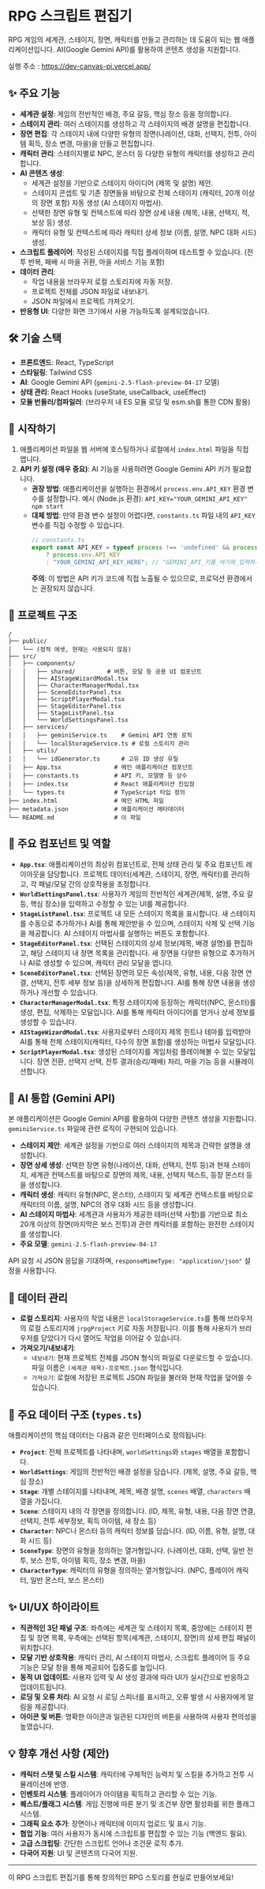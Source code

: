 
# RPG 스크립트 편집기

RPG 게임의 세계관, 스테이지, 장면, 캐릭터를 만들고 관리하는 데 도움이 되는 웹 애플리케이션입니다. AI(Google Gemini API)를 활용하여 콘텐츠 생성을 지원합니다.

실행 주소 : https://dev-canvas-pi.vercel.app/

## ✨ 주요 기능

*   **세계관 설정**: 게임의 전반적인 배경, 주요 갈등, 핵심 장소 등을 정의합니다.
*   **스테이지 관리**: 여러 스테이지를 생성하고 각 스테이지의 배경 설명을 편집합니다.
*   **장면 편집**: 각 스테이지 내에 다양한 유형의 장면(나레이션, 대화, 선택지, 전투, 아이템 획득, 장소 변경, 마을)을 만들고 편집합니다.
*   **캐릭터 관리**: 스테이지별로 NPC, 몬스터 등 다양한 유형의 캐릭터를 생성하고 관리합니다.
*   **AI 콘텐츠 생성**:
    *   세계관 설정을 기반으로 스테이지 아이디어 (제목 및 설명) 제안.
    *   스테이지 콘셉트 및 기존 장면들을 바탕으로 전체 스테이지 (캐릭터, 20개 이상의 장면 포함) 자동 생성 (AI 스테이지 마법사).
    *   선택한 장면 유형 및 컨텍스트에 따라 장면 상세 내용 (제목, 내용, 선택지, 적, 보상 등) 생성.
    *   캐릭터 유형 및 컨텍스트에 따라 캐릭터 상세 정보 (이름, 설명, NPC 대화 시드) 생성.
*   **스크립트 플레이어**: 작성된 스테이지를 직접 플레이하며 테스트할 수 있습니다. (전투 반복, 패배 시 마을 귀환, 마을 서비스 기능 포함)
*   **데이터 관리**:
    *   작업 내용을 브라우저 로컬 스토리지에 자동 저장.
    *   프로젝트 전체를 JSON 파일로 내보내기.
    *   JSON 파일에서 프로젝트 가져오기.
*   **반응형 UI**: 다양한 화면 크기에서 사용 가능하도록 설계되었습니다.

## 🛠️ 기술 스택

*   **프론트엔드**: React, TypeScript
*   **스타일링**: Tailwind CSS
*   **AI**: Google Gemini API (`gemini-2.5-flash-preview-04-17` 모델)
*   **상태 관리**: React Hooks (useState, useCallback, useEffect)
*   **모듈 번들러/컴파일러**: (브라우저 내 ES 모듈 로딩 및 esm.sh를 통한 CDN 활용)

## 🚀 시작하기

1.  애플리케이션 파일을 웹 서버에 호스팅하거나 로컬에서 `index.html` 파일을 직접 엽니다.
2.  **API 키 설정 (매우 중요)**:
    AI 기능을 사용하려면 Google Gemini API 키가 필요합니다.
    *   **권장 방법**: 애플리케이션을 실행하는 환경에서 `process.env.API_KEY` 환경 변수를 설정합니다.
        예시 (Node.js 환경): `API_KEY="YOUR_GEMINI_API_KEY" npm start`
    *   **대체 방법**: 만약 환경 변수 설정이 어렵다면, `constants.ts` 파일 내의 `API_KEY` 변수를 직접 수정할 수 있습니다.
        ```typescript
        // constants.ts
        export const API_KEY = typeof process !== 'undefined' && process.env && process.env.API_KEY
            ? process.env.API_KEY
            : "YOUR_GEMINI_API_KEY_HERE"; // "GEMINI_API_키를_여기에_입력하세요" 부분을 실제 키로 변경
        ```
        **주의**: 이 방법은 API 키가 코드에 직접 노출될 수 있으므로, 프로덕션 환경에서는 권장되지 않습니다.

## 📁 프로젝트 구조

```
/
├── public/
│   └── (정적 에셋, 현재는 사용되지 않음)
├── src/
│   ├── components/
│   │   ├── shared/         # 버튼, 모달 등 공용 UI 컴포넌트
│   │   ├── AIStageWizardModal.tsx
│   │   ├── CharacterManagerModal.tsx
│   │   ├── SceneEditorPanel.tsx
│   │   ├── ScriptPlayerModal.tsx
│   │   ├── StageEditorPanel.tsx
│   │   ├── StageListPanel.tsx
│   │   └── WorldSettingsPanel.tsx
│   ├── services/
│   │   ├── geminiService.ts    # Gemini API 연동 로직
│   │   └── localStorageService.ts # 로컬 스토리지 관리
│   ├── utils/
│   │   └── idGenerator.ts      # 고유 ID 생성 유틸
│   ├── App.tsx               # 메인 애플리케이션 컴포넌트
│   ├── constants.ts          # API 키, 모델명 등 상수
│   ├── index.tsx             # React 애플리케이션 진입점
│   └── types.ts              # TypeScript 타입 정의
├── index.html                # 메인 HTML 파일
├── metadata.json             # 애플리케이션 메타데이터
└── README.md                 # 이 파일
```

## 🧩 주요 컴포넌트 및 역할

*   **`App.tsx`**: 애플리케이션의 최상위 컴포넌트로, 전체 상태 관리 및 주요 컴포넌트 레이아웃을 담당합니다. 프로젝트 데이터(세계관, 스테이지, 장면, 캐릭터)를 관리하고, 각 패널/모달 간의 상호작용을 조정합니다.
*   **`WorldSettingsPanel.tsx`**: 사용자가 게임의 전반적인 세계관(제목, 설명, 주요 갈등, 핵심 장소)을 입력하고 수정할 수 있는 UI를 제공합니다.
*   **`StageListPanel.tsx`**: 프로젝트 내 모든 스테이지 목록을 표시합니다. 새 스테이지를 수동으로 추가하거나 AI를 통해 제안받을 수 있으며, 스테이지 삭제 및 선택 기능을 제공합니다. AI 스테이지 마법사를 실행하는 버튼도 포함합니다.
*   **`StageEditorPanel.tsx`**: 선택된 스테이지의 상세 정보(제목, 배경 설명)를 편집하고, 해당 스테이지 내 장면 목록을 관리합니다. 새 장면을 다양한 유형으로 추가하거나 AI로 생성할 수 있으며, 캐릭터 관리 모달을 엽니다.
*   **`SceneEditorPanel.tsx`**: 선택된 장면의 모든 속성(제목, 유형, 내용, 다음 장면 연결, 선택지, 전투 세부 정보 등)을 상세하게 편집합니다. AI를 통해 장면 내용을 생성하거나 개선할 수 있습니다.
*   **`CharacterManagerModal.tsx`**: 특정 스테이지에 등장하는 캐릭터(NPC, 몬스터)를 생성, 편집, 삭제하는 모달입니다. AI를 통해 캐릭터 아이디어를 얻거나 상세 정보를 생성할 수 있습니다.
*   **`AIStageWizardModal.tsx`**: 사용자로부터 스테이지 제목 힌트나 테마를 입력받아 AI를 통해 전체 스테이지(캐릭터, 다수의 장면 포함)를 생성하는 마법사 모달입니다.
*   **`ScriptPlayerModal.tsx`**: 생성된 스테이지를 게임처럼 플레이해볼 수 있는 모달입니다. 장면 전환, 선택지 선택, 전투 결과(승리/패배) 처리, 마을 기능 등을 시뮬레이션합니다.

## 🤖 AI 통합 (Gemini API)

본 애플리케이션은 Google Gemini API를 활용하여 다양한 콘텐츠 생성을 지원합니다. `geminiService.ts` 파일에 관련 로직이 구현되어 있습니다.

*   **스테이지 제안**: 세계관 설정을 기반으로 여러 스테이지의 제목과 간략한 설명을 생성합니다.
*   **장면 상세 생성**: 선택한 장면 유형(나레이션, 대화, 선택지, 전투 등)과 현재 스테이지, 세계관 컨텍스트를 바탕으로 장면의 제목, 내용, 선택지 텍스트, 등장 몬스터 등을 생성합니다.
*   **캐릭터 생성**: 캐릭터 유형(NPC, 몬스터), 스테이지 및 세계관 컨텍스트를 바탕으로 캐릭터의 이름, 설명, NPC의 경우 대화 시드 등을 생성합니다.
*   **AI 스테이지 마법사**: 세계관과 사용자가 제공한 테마(선택 사항)를 기반으로 최소 20개 이상의 장면(마지막은 보스 전투)과 관련 캐릭터를 포함하는 완전한 스테이지를 생성합니다.
*   **주요 모델**: `gemini-2.5-flash-preview-04-17`

API 요청 시 JSON 응답을 기대하며, `responseMimeType: "application/json"` 설정을 사용합니다.

## 💾 데이터 관리

*   **로컬 스토리지**: 사용자의 작업 내용은 `localStorageService.ts`를 통해 브라우저의 로컬 스토리지에 `jrpgProject` 키로 자동 저장됩니다. 이를 통해 사용자가 브라우저를 닫았다가 다시 열어도 작업을 이어갈 수 있습니다.
*   **가져오기/내보내기**:
    *   `내보내기`: 현재 프로젝트 전체를 JSON 형식의 파일로 다운로드할 수 있습니다. 파일 이름은 `(세계관 제목)-프로젝트.json` 형식입니다.
    *   `가져오기`: 로컬에 저장된 프로젝트 JSON 파일을 불러와 현재 작업을 덮어쓸 수 있습니다.

## 🧱 주요 데이터 구조 (`types.ts`)

애플리케이션의 핵심 데이터는 다음과 같은 인터페이스로 정의됩니다:

*   **`Project`**: 전체 프로젝트를 나타내며, `worldSettings`와 `stages` 배열을 포함합니다.
*   **`WorldSettings`**: 게임의 전반적인 배경 설정을 담습니다. (제목, 설명, 주요 갈등, 핵심 장소)
*   **`Stage`**: 개별 스테이지를 나타내며, 제목, 배경 설명, `scenes` 배열, `characters` 배열을 가집니다.
*   **`Scene`**: 스테이지 내의 각 장면을 정의합니다. (ID, 제목, 유형, 내용, 다음 장면 연결, 선택지, 전투 세부정보, 획득 아이템, 새 장소 등)
*   **`Character`**: NPC나 몬스터 등의 캐릭터 정보를 담습니다. (ID, 이름, 유형, 설명, 대화 시드 등)
*   **`SceneType`**: 장면의 유형을 정의하는 열거형입니다. (나레이션, 대화, 선택, 일반 전투, 보스 전투, 아이템 획득, 장소 변경, 마을)
*   **`CharacterType`**: 캐릭터의 유형을 정의하는 열거형입니다. (NPC, 플레이어 캐릭터, 일반 몬스터, 보스 몬스터)

## ✨ UI/UX 하이라이트

*   **직관적인 3단 패널 구조**: 좌측에는 세계관 및 스테이지 목록, 중앙에는 스테이지 편집 및 장면 목록, 우측에는 선택된 항목(세계관, 스테이지, 장면)의 상세 편집 패널이 위치합니다.
*   **모달 기반 상호작용**: 캐릭터 관리, AI 스테이지 마법사, 스크립트 플레이어 등 주요 기능은 모달 창을 통해 제공되어 집중도를 높입니다.
*   **동적 UI 업데이트**: 사용자 입력 및 AI 생성 결과에 따라 UI가 실시간으로 반응하고 업데이트됩니다.
*   **로딩 및 오류 처리**: AI 요청 시 로딩 스피너를 표시하고, 오류 발생 시 사용자에게 알림을 제공합니다.
*   **아이콘 및 버튼**: 명확한 아이콘과 일관된 디자인의 버튼을 사용하여 사용자 편의성을 높였습니다.

## 💡 향후 개선 사항 (제안)

*   **캐릭터 스탯 및 스킬 시스템**: 캐릭터에 구체적인 능력치 및 스킬을 추가하고 전투 시뮬레이션에 반영.
*   **인벤토리 시스템**: 플레이어가 아이템을 획득하고 관리할 수 있는 기능.
*   **퀘스트/플래그 시스템**: 게임 진행에 따른 분기 및 조건부 장면 활성화를 위한 플래그 시스템.
*   **그래픽 요소 추가**: 장면이나 캐릭터에 이미지 업로드 및 표시 기능.
*   **협업 기능**: 여러 사용자가 동시에 스크립트를 편집할 수 있는 기능 (백엔드 필요).
*   **고급 스크립팅**: 간단한 스크립트 언어나 조건문 로직 추가.
*   **다국어 지원**: UI 및 콘텐츠의 다국어 지원.

---

이 RPG 스크립트 편집기를 통해 창의적인 RPG 스토리를 현실로 만들어보세요!

